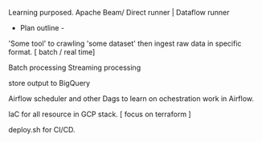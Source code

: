 Learning purposed.
Apache Beam/ Direct runner | Dataflow runner
- Plan outline -

'Some tool' to crawling 'some dataset' then ingest raw data in specific format. [ batch / real time]

Batch processing
Streaming processing

store output to BigQuery

Airflow scheduler and other Dags to learn on ochestration work in Airflow.

IaC for all resource in GCP stack. [ focus on terraform ]

deploy.sh for CI/CD.
